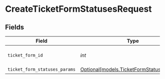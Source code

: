 # CreateTicketFormStatusesRequest


## Fields

| Field                                                                              | Type                                                                               | Required                                                                           | Description                                                                        |
| ---------------------------------------------------------------------------------- | ---------------------------------------------------------------------------------- | ---------------------------------------------------------------------------------- | ---------------------------------------------------------------------------------- |
| `ticket_form_id`                                                                   | *int*                                                                              | :heavy_check_mark:                                                                 | The ID of the ticket form                                                          |
| `ticket_form_statuses_params`                                                      | [Optional[models.TicketFormStatusesParams]](../models/ticketformstatusesparams.md) | :heavy_minus_sign:                                                                 | N/A                                                                                |